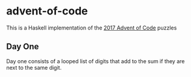 # advent-of-code
This is a Haskell implementation of the [2017 Advent of Code](http://adventofcode.com/2017) puzzles

## Day One
Day one consists of a looped list of digits that add to the sum if they are next to the same digit.
